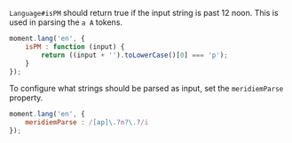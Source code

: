 `Language#isPM` should return true if the input string is past 12 noon. This is used in parsing the `a A` tokens.

```javascript
moment.lang('en', {
    isPM : function (input) {
        return ((input + '').toLowerCase()[0] === 'p');
    }
});
```

To configure what strings should be parsed as input, set the `meridiemParse` property.

```javascript
moment.lang('en', {
    meridiemParse : /[ap]\.?m?\.?/i
});
```
